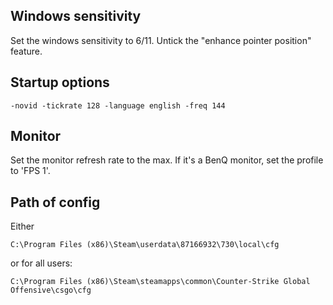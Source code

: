 ## Windows sensitivity

Set the windows sensitivity to 6/11. Untick the "enhance pointer position" feature.

## Startup options

```
-novid -tickrate 128 -language english -freq 144
```

## Monitor

Set the monitor refresh rate to the max. If it's a BenQ monitor, set the profile to 'FPS 1'.

## Path of config

Either

```
C:\Program Files (x86)\Steam\userdata\87166932\730\local\cfg
```

or for all users:

```
C:\Program Files (x86)\Steam\steamapps\common\Counter-Strike Global Offensive\csgo\cfg
```

